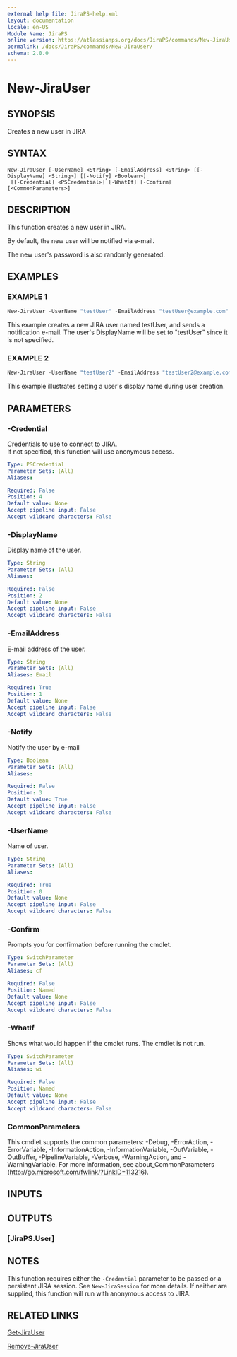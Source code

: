 ```yaml
---
external help file: JiraPS-help.xml
layout: documentation
locale: en-US
Module Name: JiraPS
online version: https://atlassianps.org/docs/JiraPS/commands/New-JiraUser/
permalink: /docs/JiraPS/commands/New-JiraUser/
schema: 2.0.0
---
```


# New-JiraUser

## SYNOPSIS

Creates a new user in JIRA

## SYNTAX

```
New-JiraUser [-UserName] <String> [-EmailAddress] <String> [[-DisplayName] <String>] [[-Notify] <Boolean>]
 [[-Credential] <PSCredential>] [-WhatIf] [-Confirm] [<CommonParameters>]
```

## DESCRIPTION

This function creates a new user in JIRA.

By default, the new user will be notified via e-mail.

The new user's password is also randomly generated.

## EXAMPLES

### EXAMPLE 1

```powershell
New-JiraUser -UserName "testUser" -EmailAddress "testUser@example.com"
```

This example creates a new JIRA user named testUser,
and sends a notification e-mail.
The user's DisplayName will be set to "testUser" since it is not specified.

### EXAMPLE 2

```powershell
New-JiraUser -UserName "testUser2" -EmailAddress "testUser2@example.com" -DisplayName "Test User 2"
```

This example illustrates setting a user's display name during user creation.

## PARAMETERS

### -Credential

Credentials to use to connect to JIRA.  
If not specified, this function will use anonymous access.

```yaml
Type: PSCredential
Parameter Sets: (All)
Aliases:

Required: False
Position: 4
Default value: None
Accept pipeline input: False
Accept wildcard characters: False
```

### -DisplayName

Display name of the user.

```yaml
Type: String
Parameter Sets: (All)
Aliases:

Required: False
Position: 2
Default value: None
Accept pipeline input: False
Accept wildcard characters: False
```

### -EmailAddress

E-mail address of the user.

```yaml
Type: String
Parameter Sets: (All)
Aliases: Email

Required: True
Position: 1
Default value: None
Accept pipeline input: False
Accept wildcard characters: False
```

### -Notify

Notify the user by e-mail

```yaml
Type: Boolean
Parameter Sets: (All)
Aliases:

Required: False
Position: 3
Default value: True
Accept pipeline input: False
Accept wildcard characters: False
```

### -UserName

Name of user.

```yaml
Type: String
Parameter Sets: (All)
Aliases:

Required: True
Position: 0
Default value: None
Accept pipeline input: False
Accept wildcard characters: False
```

### -Confirm

Prompts you for confirmation before running the cmdlet.

```yaml
Type: SwitchParameter
Parameter Sets: (All)
Aliases: cf

Required: False
Position: Named
Default value: None
Accept pipeline input: False
Accept wildcard characters: False
```

### -WhatIf

Shows what would happen if the cmdlet runs.
The cmdlet is not run.

```yaml
Type: SwitchParameter
Parameter Sets: (All)
Aliases: wi

Required: False
Position: Named
Default value: None
Accept pipeline input: False
Accept wildcard characters: False
```

### CommonParameters
This cmdlet supports the common parameters: -Debug, -ErrorAction, -ErrorVariable, -InformationAction, -InformationVariable, -OutVariable, -OutBuffer, -PipelineVariable, -Verbose, -WarningAction, and -WarningVariable. For more information, see about_CommonParameters (http://go.microsoft.com/fwlink/?LinkID=113216).

## INPUTS

## OUTPUTS

### [JiraPS.User]

## NOTES

This function requires either the `-Credential` parameter to be passed or a persistent JIRA session.
See `New-JiraSession` for more details.
If neither are supplied, this function will run with anonymous access to JIRA.

## RELATED LINKS

[Get-JiraUser](../Get-JiraUser/)

[Remove-JiraUser](../Remove-JiraUser/)
